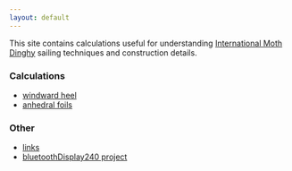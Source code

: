 ```yaml
---
layout: default 
---
```

This site contains calculations useful for understanding [International Moth Dinghy](https://en.wikipedia.org/wiki/Moth_(dinghy)) sailing techniques and construction details.

### Calculations
* [windward heel](./windward-heel.html)
* [anhedral foils](./anhedral-foils.html)

### Other
* [links](./links.html)
* [bluetoothDisplay240 project](https://github.com/thomasfox/bluetoothDisplay240)

